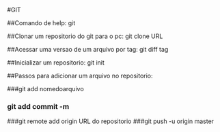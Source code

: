#GIT

##Comando de help:
git

##Clonar um repositorio do git para o pc:
git clone URL

##Acessar uma versao de um arquivo por tag:
git diff tag

##Inicializar um repositorio:
git init

##Passos para adicionar um arquivo no repositorio:

###git add nomedoarquivo
### git add commit -m 
###git remote add origin URL do repositorio
###git push -u origin master
